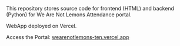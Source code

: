 This repository stores source code for frontend (HTML) and backend (Python) for We Are Not Lemons Attendance portal. 

WebApp deployed on Vercel. 

Access the Portal: [wearenotlemons-ten.vercel.app](https://wearenotlemons-ten.vercel.app)
